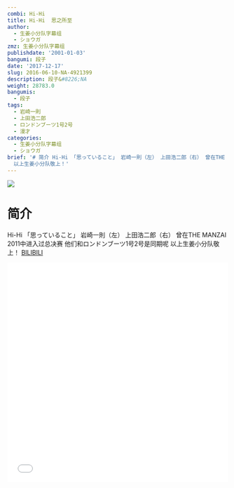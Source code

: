 ```yaml
---
combi: Hi-Hi
title: Hi-Hi  思之所至
author:
  - 生姜小分队字幕组
  - ショウガ
zmz: 生姜小分队字幕组
publishdate: '2001-01-03'
bangumi: 段子
date: '2017-12-17'
slug: 2016-06-10-NA-4921399
description: 段子&#8226;NA
weight: 28783.0
bangumis:
  - 段子
tags:
  - 岩崎一則
  - 上田浩二郎
  - ロンドンブーツ1号2号
  - 漫才
categories:
  - 生姜小分队字幕组
  - ショウガ
brief: '# 简介 Hi-Hi 「思っていること」 岩崎一則（左） 上田浩二郎（右） 曾在THE MANZAI 2011中进入过总决赛 他们和ロンドンブーツ1号2号是同期呢
  以上生姜小分队敬上！'
---
```

![](https://i.imgur.com/ZSiJ92L.png)
# 简介  
 Hi-Hi 「思っていること」
岩崎一則（左）  上田浩二郎（右）
曾在THE MANZAI 2011中进入过总决赛
他们和ロンドンブーツ1号2号是同期呢
以上生姜小分队敬上！ 
  [BILIBILI](https://www.bilibili.com/video/av4921399/)

<div class="vcontainer">  <iframe class="video" src="//www.bilibili.com/blackboard/player.html?aid=4921399" width="100%" height="500" frameborder="0" allowfullscreen="allowfullscreen"></iframe></div>

